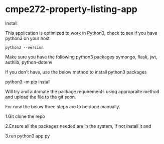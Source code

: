 # cmpe272-property-listing-app
Install

This application is optimized to work in Python3, check to see if you have python3 on your host

``python3 --version``

Make sure you have the following python3 packages
pymongo, flask, jwt, authlib, python-dotenv

If you don't have, use the below method to install python3 packages

python3 -m pip install <package-nmae>
  
  
  Will try and automate the package requirements using appropraite method and upload the file to the git soon.
  
  For now the below three steps are to be done manually.
  
  1.Git clone the repo
  
  2.Ensure all the packages needed are in the system, if not install it and 
  
  3.run python3 app.py
